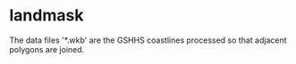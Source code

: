 # landmask

The data files '*.wkb' are the GSHHS coastlines processed so that adjacent polygons are joined.
